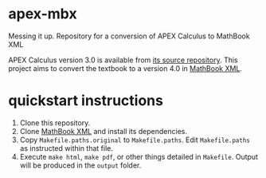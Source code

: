# apex-mbx
Messing it up.
Repository for a conversion of APEX Calculus to MathBook XML

APEX Calculus version 3.0 is available from [its source repository](https://github.com/APEXCalculus/APEXCalculus_Source). This project aims to convert the textbook to a version 4.0 in [MathBook XML](mathbook.pugetsound.edu).

# quickstart instructions
1. Clone this repository.
2. Clone [MathBook XML](https://github.com/rbeezer/mathbook) and install its dependencies.
3. Copy `Makefile.paths.original` to `Makefile.paths`. Edit `Makefile.paths` as instructed within that file.
4. Execute `make html`, `make pdf`, or other things detailed in `Makefile`. Output will be produced in the `output` folder.
